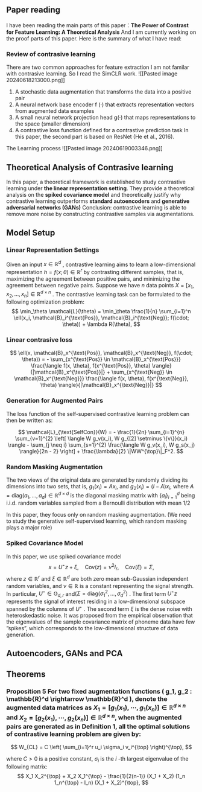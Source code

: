 ## Paper reading 
I have been reading the main parts of this paper：**The Power of Contrast for Feature Learning: A Theoretical Analysis**  And I am currently working on the proof parts of this paper. Here is the summary of what I have read:

### Review of contrasive learning
There are two common approaches for feature extraction I am not familar with contrasive learning. So I read the SimCLR work.
![[Pasted image 20240618213000.png]]
1. A stochastic data augmentation that transforms the data into a positive pair
2. A neural network base encoder f (·) that extracts representation vectors from augmented data examples
3. A small neural network projection head g(·) that maps representations to the space (smaller dimension)
4. A contrastive loss function defined for a contrastive prediction task
In this paper, the second part is based on ResNet (He et al., 2016).

The Learning process
![[Pasted image 20240619003346.png]]
## Theoretical Analysis of Contrasive learning

In this paper, a theoretical framework is established to study contrastive learning under **the linear representation setting**. They provide a theoretical analysis on the **spiked covariance model** and theoretically justify why contrastive learning outperforms **standard autoencoders** and **generative adversarial networks (GANs)** 
Conclusion: contrastive learning is able to remove more noise by constructing contrastive samples via augmentations.
## Model Setup
### Linear Representation Settings

Given an input  $x \in \mathbb{R}^d$ , contrastive learning aims to learn a low-dimensional representation $h = f(x; \theta) \in \mathbb{R}^r$ by contrasting different samples, that is, maximizing the agreement between positive pairs, and minimizing the agreement between negative pairs. Suppose we have $n$ data points  $X = [x_1, x_2, \ldots, x_n] \in \mathbb{R}^{d \times n}$ . The contrastive learning task can be formulated to the following optimization problem: 
$$
\min_\theta \mathcal{L}(\theta) = \min_\theta \frac{1}{n} \sum_{i=1}^n \ell(x_i, \mathcal{B}_i^{\text{Pos}}, \mathcal{B}_i^{\text{Neg}}; f(\cdot; \theta)) + \lambda R(\theta),
$$
### Linear contrasive loss
$$ 
\ell(x, \mathcal{B}_x^{\text{Pos}}, \mathcal{B}_x^{\text{Neg}}, f(\cdot; \theta)) = - \sum_{x^{\text{Pos}} \in \mathcal{B}_x^{\text{Pos}}} \frac{\langle f(x, \theta), f(x^{\text{Pos}}, \theta) \rangle}{|\mathcal{B}_x^{\text{Pos}}|} + \sum_{x^{\text{Neg}} \in \mathcal{B}_x^{\text{Neg}}} \frac{\langle f(x, \theta), f(x^{\text{Neg}}, \theta) \rangle}{|\mathcal{B}_x^{\text{Neg}}|}
$$

### Generation for Augmented Pairs 
The loss function of the self-supervised contrastive learning problem can then be written as: 

$$ \mathcal{L}_{\text{SelfCon}}(W) = - \frac{1}{2n} \sum_{i=1}^{n} \sum_{v=1}^{2} \left[ \langle W g_v(x_i), W g_{[2] \setminus \{v\}}(x_i) \rangle - \sum_{j \neq i} \sum_{s=1}^{2} \frac{\langle W g_v(x_i), W g_s(x_j) \rangle}{2n - 2} \right] + \frac{\lambda}{2} \|WW^{\top}\|_F^2.
$$
### Random Masking Augmentation
The two views of the original data are generated by randomly dividing its dimensions into two sets, that is, $g_1(x_i) = A x_i$, and $g_2(x_i) = (I - A) x_i$, where $A = \text{diag}(a_1, \ldots, a_d) \in \mathbb{R}^{d \times d}$ is the diagonal masking matrix with $\{a_i\}_{i=1}^{d}$ being i.i.d. random variables sampled from a Bernoulli distribution with mean $1/2$ 

In this paper, they focus only on random masking augmentation. (We need to study the generative self-supervised learning, which random masking plays a major role)

### Spiked Covariance Model
In this paper, we use spiked covariance model
$$ 
x = U^\star z + \xi, \quad \text{Cov}(z) = \nu^2 I_r, \quad \text{Cov}(\xi) = \Sigma, 
$$
where $z \in \mathbb{R}^r$ and $\xi \in \mathbb{R}^d$  are both zero mean sub-Gaussian independent random variables, and  $\nu \in \mathbb{R}$  is a constant representing the signal strength. In particular,  $U^\star \in \mathbb{O}_{d,r}$  and$(\Sigma = \text{diag}(\sigma_1^2, \ldots, \sigma_d^2)$ . The first term  $U^\star z$  represents the signal of interest residing in a low-dimensional subspace spanned by the columns of  $U^\star$ . The second term $\xi$ is the dense noise with heteroskedastic noise. 
It was proposed from the empirical observation that the eigenvalues of the sample covariance matrix of phoneme data have few ”spikes”, which corresponds to the low-dimensional structure of data generation.
## Autoencoders, GANs and PCA


## Theorems
### Proposition 5 For two fixed augmentation functions \( g_1, g_2 : \mathbb{R}^d \rightarrow \mathbb{R}^d \), denote the augmented data matrices as  $X_1 = [g_1(x_1), \cdots, g_1(x_n)] \in \mathbb{R}^{d \times n}$  and  $X_2 = [g_2(x_1), \cdots, g_2(x_n)] \in \mathbb{R}^{d \times n}$, when the augmented pairs are generated as in Definition 1, all the optimal solutions of contrastive learning problem are given by:
$$
W_{CL} = C \left( \sum_{i=1}^r u_i \sigma_i v_i^{\top} \right)^{\top}, 
$$


where  $C > 0$  is a positive constant,  $\sigma_i$  is the $i$ -th largest eigenvalue of the following matrix:
$$
 X_1 X_2^{\top} + X_2 X_1^{\top} - \frac{1}{2(n-1)} (X_1 + X_2) (1_n 1_n^{\top} - I_n) (X_1 + X_2)^{\top}, 
$$
